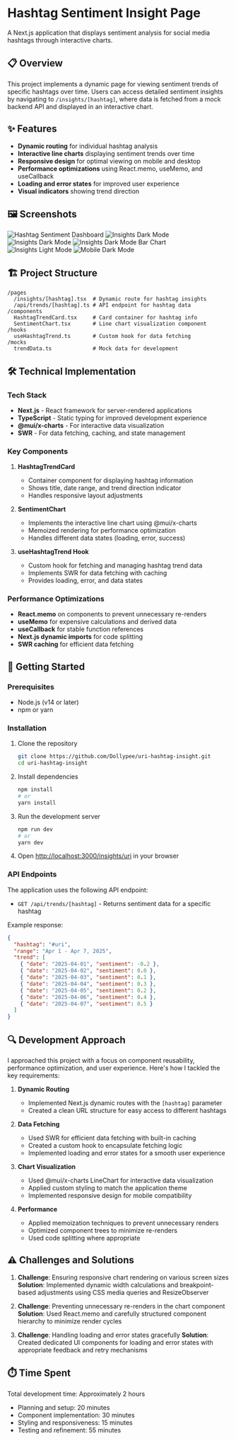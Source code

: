 # Hashtag Sentiment Insight Page

A Next.js application that displays sentiment analysis for social media hashtags through interactive charts.

## 📋 Overview

This project implements a dynamic page for viewing sentiment trends of specific hashtags over time. Users can access detailed sentiment insights by navigating to `/insights/[hashtag]`, where data is fetched from a mock backend API and displayed in an interactive chart.

## ✨ Features

- **Dynamic routing** for individual hashtag analysis
- **Interactive line charts** displaying sentiment trends over time
- **Responsive design** for optimal viewing on mobile and desktop
- **Performance optimizations** using React.memo, useMemo, and useCallback
- **Loading and error states** for improved user experience
- **Visual indicators** showing trend direction

## 🖼️ Screenshots

![Hashtag Sentiment Dashboard](https://i.ibb.co/Z6cVYF6V/Screenshot-2025-04-07-061509.png)
![Insights Dark Mode](https://i.ibb.co/6cbjLCJh/Screenshot-2025-04-07-060315.png)
![Insights Dark Mode](https://i.ibb.co/BVYJVx8S/Screenshot-2025-04-07-060342.png)
![Insights Dark Mode Bar Chart](https://i.ibb.co/FkbkL7Xb/Screenshot-2025-04-07-061847.png)
![Insights Light Mode](https://i.ibb.co/PZp08DJ7/Screenshot-2025-04-07-060406.png)
![Mobile Dark Mode](https://i.ibb.co/kg9FKC8D/Screenshot-2025-04-07-063541.png)

## 🏗️ Project Structure

```
/pages
  /insights/[hashtag].tsx  # Dynamic route for hashtag insights
  /api/trends/[hashtag].ts # API endpoint for hashtag data
/components
  HashtagTrendCard.tsx     # Card container for hashtag info
  SentimentChart.tsx       # Line chart visualization component
/hooks
  useHashtagTrend.ts       # Custom hook for data fetching
/mocks
  trendData.ts             # Mock data for development
```

## 🛠️ Technical Implementation

### Tech Stack

- **Next.js** - React framework for server-rendered applications
- **TypeScript** - Static typing for improved development experience
- **@mui/x-charts** - For interactive data visualization
- **SWR** - For data fetching, caching, and state management

### Key Components

1. **HashtagTrendCard**
   - Container component for displaying hashtag information
   - Shows title, date range, and trend direction indicator
   - Handles responsive layout adjustments

2. **SentimentChart**
   - Implements the interactive line chart using @mui/x-charts
   - Memoized rendering for performance optimization
   - Handles different data states (loading, error, success)

3. **useHashtagTrend Hook**
   - Custom hook for fetching and managing hashtag trend data
   - Implements SWR for data fetching with caching
   - Provides loading, error, and data states

### Performance Optimizations

- **React.memo** on components to prevent unnecessary re-renders
- **useMemo** for expensive calculations and derived data
- **useCallback** for stable function references
- **Next.js dynamic imports** for code splitting
- **SWR caching** for efficient data fetching

## 🚀 Getting Started

### Prerequisites

- Node.js (v14 or later)
- npm or yarn

### Installation

1. Clone the repository
   ```bash
   git clone https://github.com/Dollypee/uri-hashtag-insight.git
   cd uri-hashtag-insight
   ```

2. Install dependencies
   ```bash
   npm install
   # or
   yarn install
   ```

3. Run the development server
   ```bash
   npm run dev
   # or
   yarn dev
   ```

4. Open [http://localhost:3000/insights/uri](http://localhost:3000/insights/uri) in your browser

### API Endpoints

The application uses the following API endpoint:

- `GET /api/trends/[hashtag]` - Returns sentiment data for a specific hashtag

Example response:
```json
{
  "hashtag": "#uri",
  "range": "Apr 1 - Apr 7, 2025",
  "trend": [
    { "date": "2025-04-01", "sentiment": -0.2 },
    { "date": "2025-04-02", "sentiment": 0.0 },
    { "date": "2025-04-03", "sentiment": 0.1 },
    { "date": "2025-04-04", "sentiment": 0.3 },
    { "date": "2025-04-05", "sentiment": 0.2 },
    { "date": "2025-04-06", "sentiment": 0.4 },
    { "date": "2025-04-07", "sentiment": 0.5 }
  ]
}
```

## 🔍 Development Approach

I approached this project with a focus on component reusability, performance optimization, and user experience. Here's how I tackled the key requirements:

1. **Dynamic Routing**
   - Implemented Next.js dynamic routes with the `[hashtag]` parameter
   - Created a clean URL structure for easy access to different hashtags

2. **Data Fetching**
   - Used SWR for efficient data fetching with built-in caching
   - Created a custom hook to encapsulate fetching logic
   - Implemented loading and error states for a smooth user experience

3. **Chart Visualization**
   - Used @mui/x-charts LineChart for interactive data visualization
   - Applied custom styling to match the application theme
   - Implemented responsive design for mobile compatibility

4. **Performance**
   - Applied memoization techniques to prevent unnecessary renders
   - Optimized component trees to minimize re-renders
   - Used code splitting where appropriate

## ⚠️ Challenges and Solutions

1. **Challenge**: Ensuring responsive chart rendering on various screen sizes
   **Solution**: Implemented dynamic width calculations and breakpoint-based adjustments using CSS media queries and ResizeObserver

2. **Challenge**: Preventing unnecessary re-renders in the chart component
   **Solution**: Used React.memo and carefully structured component hierarchy to minimize render cycles

3. **Challenge**: Handling loading and error states gracefully
   **Solution**: Created dedicated UI components for loading and error states with appropriate feedback and retry mechanisms


## ⏱️ Time Spent

Total development time: Approximately 2 hours

- Planning and setup: 20 minutes
- Component implementation: 30 minutes
- Styling and responsiveness: 15 minutes
- Testing and refinement: 55 minutes

